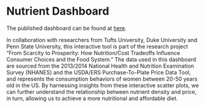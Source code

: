 # Nutrient Dashboard

The published dashboard can be found at [here](https://rpubs.com/aidangildea/nutrientdashboard).

In collaboration with researchers from Tufts University, Duke University and Penn State University, this interactive tool is part of the research project “From Scarcity to Prosperity: How Nutrition/Cost Tradeoffs Influence Consumer Choices and the Food System.” The data used in this dashboard are sourced from the 2013/2014 National Health and Nutrition Examination Survey (NHANES) and the USDA/ERS Purchase-To-Plate Price Data Tool, and represents the consumption behaviors of women between 20-50 years old in the US. By harnessing insights from these interactive scatter plots, we can further understand the relationship between nutrient density and price, in turn, allowing us to achieve a more nutritional and affordable diet.
